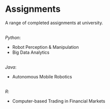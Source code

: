 # Assignments
A range of completed assignments at university. 

<br />*Python*:
- Robot Perception & Manipulation
- Big Data Analytics

<br />*Java*:
- Autonomous Mobile Robotics

<br />*R*:
- Computer-based Trading in Financial Markets
